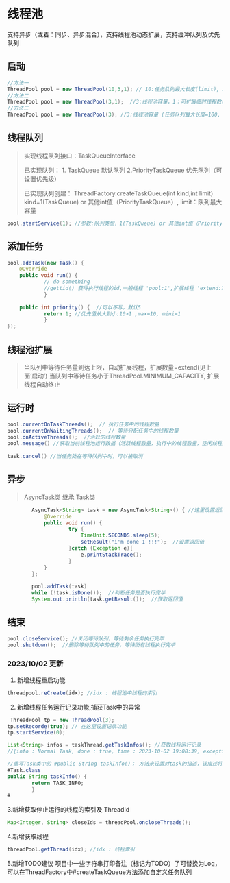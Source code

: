 # 线程池
支持异步（或着：同步、异步混合），支持线程池动态扩展，支持缓冲队列及优先队列
## 启动
```java
//方法一
ThreadPool pool = new ThreadPool(10,3,1); // 10:任务队列最大长度(limit), 3:线程池容量(size)，1：可扩展临时线程数量(extend)
//方法二
ThreadPool pool = new ThreadPool(3,1);  //3:线程池容量，1：可扩展临时线程数量 (任务队列最大长度=100)
//方法三
ThreadPool pool = new ThreadPool(3); //3:线程池容量 (任务队列最大长度=100, 可扩展临时线程数量=0)
```

## 线程队列
> 实现线程队列接口：TaskQueueInterface
> 
> 已实现队列： 1. TaskQueue 默认队列  2.PriorityTaskQueue 优先队列（可设置优先级）
> 
> 已实现队列创建： ThreadFactory.createTaskQueue(int kind,int limit) kind=1(TaskQueue) or 其他int值（PriorityTaskQueue）, limit：队列最大容量
```java
pool.startService(1); //参数:队列类型，1(TaskQueue) or 其他int值（PriorityTaskQueue）
```
## 添加任务
```java
pool.addTask(new Task() {
    @Override
    public void run() {
            // do something
            //gettid() 获得执行线程的id,一般线程 'pool:1',扩展线程 'extend:1'
            }
    
    public int priority() {  //可以不写，默认5
            return 1; //优先值从大到小:10>1 ,max=10, mini=1
            }
});
```

## 线程池扩展
> 当队列中等待任务量到达上限，自动扩展线程，扩展数量=extend(见上面‘启动’)
> 当队列中等待任务小于ThreadPool.MINIMUM_CAPACITY, 扩展线程自动终止

## 运行时
```java
pool.currentOnTaskThreads();  // 执行任务中的线程数量
pool.currentOnWaitingThreads();  // 等待分配任务中的线程数量
pool.onActiveThreads();  //活跃的线程数量
pool.message() //获取当前线程池运行数据（活跃线程数量，执行中的线程数量，空闲线程数量，等待队列中的任务数量，已完成的任务数量）
        
task.cancel() //当任务处在等待队列中时，可以被取消
```
## 异步
> AsyncTask类 继承 Task类
```java
        AsyncTask<String> task = new AsyncTask<String>() { //这里设置返回类型为String
            @Override
            public void run() {
                    try {
                        TimeUnit.SECONDS.sleep(5);
                        setResult("i'm done 1 !!!");  //设置返回值
                    }catch (Exception e){
                        e.printStackTrace();
                    }
            }
        };
        
        pool.addTask(task)
        while (!task.isDone());  //判断任务是否执行完毕
        System.out.println(task.getResult());  //获取返回值
```
## 结束
```java
pool.closeService(); //关闭等待队列，等待剩余任务执行完毕
pool.shutdown();  //删除等待队列中的任务，等待所有线程执行完毕
```
### 2023/10/02 更新
1. 新增线程重启功能
```java
threadpool.reCreate(idx); //idx : 线程池中线程的索引
```
2. 新增线程任务运行记录功能,捕获Task中的异常
```java
 ThreadPool tp = new ThreadPool(3);
tp.setRecorde(true); // 在这里设置记录功能
tp.startService(0);

List<String> infos = taskThread.getTaskInfos(); //获取线程运行记录
//{info : Normal Task, done : true, time : 2023-10-02 19:08:39, exception : / by zero}

//重写Task类中的 #public String taskInfo()； 方法来设置对task的描述，该描述将会记录在线程运行记录中的info值，默认值为 ： Normal Task
#Task.class
public String taskInfo() {
        return TASK_INFO;
        }
#
```
3.新增获取停止运行的线程的索引及 ThreadId
```java
Map<Integer, String> closeIds = threadPool.oncloseThreads();
```
4.新增获取线程
```java
threadPool.getThread(idx); //idx : 线程索引
```
5.新增TODO建议
项目中一些字符串打印备注（标记为TODO）了可替换为Log，可以在ThreadFactory中#createTaskQueue方法添加自定义任务队列
